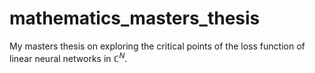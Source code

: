 # mathematics_masters_thesis
My masters thesis on exploring the critical points of the loss function of linear neural networks in $\mathbb{C}^N$.
